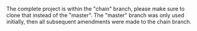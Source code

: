 The complete project is within the "chain" branch, please make sure to clone that instead of the "master". The "master" branch was only used initially, then all subsequent amendments were made to the chain branch. 

